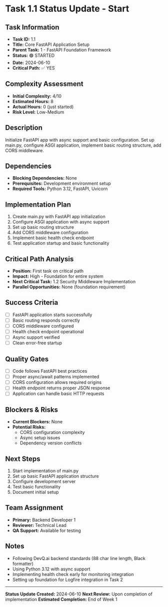 # Task 1.1 Status Update - Start

## Task Information
- **Task ID:** 1.1
- **Title:** Core FastAPI Application Setup
- **Parent Task:** 1 - FastAPI Foundation Framework
- **Status:** 🟢 STARTED
- **Date:** 2024-06-10
- **Critical Path:** ✅ YES

## Complexity Assessment
- **Initial Complexity:** 4/10
- **Estimated Hours:** 8
- **Actual Hours:** 0 (just started)
- **Risk Level:** Low-Medium

## Description
Initialize FastAPI app with async support and basic configuration. Set up main.py, configure ASGI application, implement basic routing structure, add CORS middleware.

## Dependencies
- **Blocking Dependencies:** None
- **Prerequisites:** Development environment setup
- **Required Tools:** Python 3.12, FastAPI, Uvicorn

## Implementation Plan
1. Create main.py with FastAPI app initialization
2. Configure ASGI application with async support
3. Set up basic routing structure
4. Add CORS middleware configuration
5. Implement basic health check endpoint
6. Test application startup and basic functionality

## Critical Path Analysis
- **Position:** First task on critical path
- **Impact:** High - Foundation for entire system
- **Next Critical Task:** 1.2 Security Middleware Implementation
- **Parallel Opportunities:** None (foundation requirement)

## Success Criteria
- [ ] FastAPI application starts successfully
- [ ] Basic routing responds correctly
- [ ] CORS middleware configured
- [ ] Health check endpoint operational
- [ ] Async support verified
- [ ] Clean error-free startup

## Quality Gates
- [ ] Code follows FastAPI best practices
- [ ] Proper async/await patterns implemented
- [ ] CORS configuration allows required origins
- [ ] Health endpoint returns proper JSON response
- [ ] Application can handle basic HTTP requests

## Blockers & Risks
- **Current Blockers:** None
- **Potential Risks:** 
  - CORS configuration complexity
  - Async setup issues
  - Dependency version conflicts

## Next Steps
1. Start implementation of main.py
2. Set up basic FastAPI application structure
3. Configure development server
4. Test basic functionality
5. Document initial setup

## Team Assignment
- **Primary:** Backend Developer 1
- **Reviewer:** Technical Lead
- **QA Support:** Available for testing

## Notes
- Following DevQ.ai backend standards (88 char line length, Black formatter)
- Using Python 3.12 with async support
- Implementing health check early for monitoring integration
- Setting up foundation for Logfire integration in Task 2

---
**Status Update Created:** 2024-06-10
**Next Review:** Upon completion of implementation
**Estimated Completion:** End of Week 1